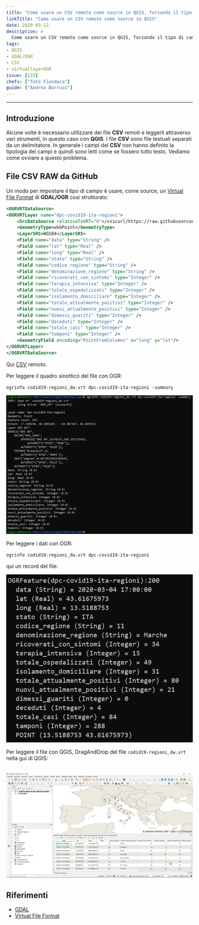```yaml
---
title: "Come usare un CSV remoto come source in QGIS, forzando il tipo di campo?"
linkTitle: "Come usare un CSV remoto come source in QGIS"
date: 2020-03-12
description: >
  Come usare un CSV remoto come source in QGIS, forzando il tipo di campo.
tags:
- QGIS
- GDAL/OGR
- CSV
- virtuallayerOGR
issue: [133]
chefs: ["Totò Fiandaca"]
guide: ["Andrea Borruso"]
---
```


---

## Introduzione

Alcune volte è necessario utilizzare dei file **CSV** remoti e leggerli attraverso vari strumenti, in questo caso con **QGIS**. I file **CSV** sono file testuali separati da un delimitatore. In generale i campi del **CSV** non hanno definito la tipologia dei campi e quindi sono letti come se fossero tutto testo. Vediamo come ovviare a questo problema.

## File CSV RAW da GitHub

Un modo per impostare il tipo di campo è usare, come source, un [Virtual File Format](https://gdal.org/drivers/vector/vrt.html#virtual-file-format) di **GDAL/OGR** cosi strutturato:

```xml
<OGRVRTDataSource>
<OGRVRTLayer name="dpc-covid19-ita-regioni">
    <SrcDataSource relativeToVRT="0">/vsicurl/https://raw.githubusercontent.com/pcm-dpc/COVID-19/master/dati-regioni/dpc-covid19-ita-regioni.csv</SrcDataSource>
    <GeometryType>wkbPoint</GeometryType>
    <LayerSRS>WGS84</LayerSRS>
    <Field name="data" type="String" />
    <Field name="lat" type="Real" />
    <Field name="long" type="Real" />
    <Field name="stato" type="String" />
    <Field name="codice_regione" type="String" />
    <Field name="denominazione_regione" type="String" />
	<Field name="ricoverati_con_sintomi" type="Integer" />
    <Field name="terapia_intensiva" type="Integer" />
    <Field name="totale_ospedalizzati" type="Integer" />
    <Field name="isolamento_domiciliare" type="Integer" />
    <Field name="totale_attualmente_positivi" type="Integer" />
    <Field name="nuovi_attualmente_positivi" type="Integer" />
    <Field name="dimessi_guariti" type="Integer" />
    <Field name="deceduti" type="Integer" />
    <Field name="totale_casi" type="Integer" />
    <Field name="tamponi" type="Integer" />
    <GeometryField encoding="PointFromColumns" x="long" y="lat"/>
</OGRVRTLayer>
</OGRVRTDataSource>
```
Qui [CSV](https://raw.githubusercontent.com/pcm-dpc/COVID-19/master/dati-regioni/dpc-covid19-ita-regioni.csv) remoto.

Per leggere il quadro sinottico del file con OGR:

```
ogrinfo codid19-regioni_dw.vrt dpc-covid19-ita-regioni -summary
```

![](img_01.png)

Per leggere i dati con OGR:

```
ogrinfo codid19-regioni_dw.vrt dpc-covid19-ita-regioni
```

qui un record del file:

![](img_02.png)

Per leggere il file con QGIS, DragAndDrop del file `codid19-regioni_dw.vrt` nella gui di QGIS:

![](img_03.png)
---

## Riferimenti

- [GDAL](https://gdal.org/)
- [Virtual File Format](https://gdal.org/drivers/vector/vrt.html#virtual-file-format)

